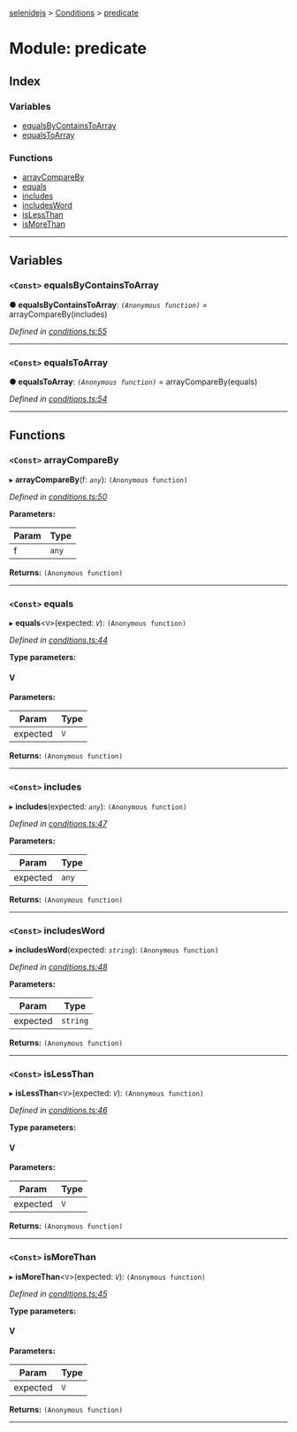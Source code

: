 [selenidejs](../README.md) > [Conditions](../modules/conditions.md) > [predicate](../modules/conditions.predicate.md)

# Module: predicate

## Index

### Variables

* [equalsByContainsToArray](conditions.predicate.md#equalsbycontainstoarray)
* [equalsToArray](conditions.predicate.md#equalstoarray)

### Functions

* [arrayCompareBy](conditions.predicate.md#arraycompareby)
* [equals](conditions.predicate.md#equals)
* [includes](conditions.predicate.md#includes)
* [includesWord](conditions.predicate.md#includesword)
* [isLessThan](conditions.predicate.md#islessthan)
* [isMoreThan](conditions.predicate.md#ismorethan)

---

## Variables

<a id="equalsbycontainstoarray"></a>

### `<Const>` equalsByContainsToArray

**● equalsByContainsToArray**: *`(Anonymous function)`* =  arrayCompareBy(includes)

*Defined in [conditions.ts:55](https://github.com/KnowledgeExpert/selenidejs/blob/master/lib/conditions.ts#L55)*

___
<a id="equalstoarray"></a>

### `<Const>` equalsToArray

**● equalsToArray**: *`(Anonymous function)`* =  arrayCompareBy(equals)

*Defined in [conditions.ts:54](https://github.com/KnowledgeExpert/selenidejs/blob/master/lib/conditions.ts#L54)*

___

## Functions

<a id="arraycompareby"></a>

### `<Const>` arrayCompareBy

▸ **arrayCompareBy**(f: *`any`*): `(Anonymous function)`

*Defined in [conditions.ts:50](https://github.com/KnowledgeExpert/selenidejs/blob/master/lib/conditions.ts#L50)*

**Parameters:**

| Param | Type |
| ------ | ------ |
| f | `any` |

**Returns:** `(Anonymous function)`

___
<a id="equals"></a>

### `<Const>` equals

▸ **equals**<`V`>(expected: *`V`*): `(Anonymous function)`

*Defined in [conditions.ts:44](https://github.com/KnowledgeExpert/selenidejs/blob/master/lib/conditions.ts#L44)*

**Type parameters:**

#### V 
**Parameters:**

| Param | Type |
| ------ | ------ |
| expected | `V` |

**Returns:** `(Anonymous function)`

___
<a id="includes"></a>

### `<Const>` includes

▸ **includes**(expected: *`any`*): `(Anonymous function)`

*Defined in [conditions.ts:47](https://github.com/KnowledgeExpert/selenidejs/blob/master/lib/conditions.ts#L47)*

**Parameters:**

| Param | Type |
| ------ | ------ |
| expected | `any` |

**Returns:** `(Anonymous function)`

___
<a id="includesword"></a>

### `<Const>` includesWord

▸ **includesWord**(expected: *`string`*): `(Anonymous function)`

*Defined in [conditions.ts:48](https://github.com/KnowledgeExpert/selenidejs/blob/master/lib/conditions.ts#L48)*

**Parameters:**

| Param | Type |
| ------ | ------ |
| expected | `string` |

**Returns:** `(Anonymous function)`

___
<a id="islessthan"></a>

### `<Const>` isLessThan

▸ **isLessThan**<`V`>(expected: *`V`*): `(Anonymous function)`

*Defined in [conditions.ts:46](https://github.com/KnowledgeExpert/selenidejs/blob/master/lib/conditions.ts#L46)*

**Type parameters:**

#### V 
**Parameters:**

| Param | Type |
| ------ | ------ |
| expected | `V` |

**Returns:** `(Anonymous function)`

___
<a id="ismorethan"></a>

### `<Const>` isMoreThan

▸ **isMoreThan**<`V`>(expected: *`V`*): `(Anonymous function)`

*Defined in [conditions.ts:45](https://github.com/KnowledgeExpert/selenidejs/blob/master/lib/conditions.ts#L45)*

**Type parameters:**

#### V 
**Parameters:**

| Param | Type |
| ------ | ------ |
| expected | `V` |

**Returns:** `(Anonymous function)`

___

